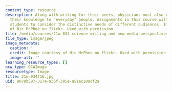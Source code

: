 ```yaml
---
content_type: resource
description: Along with writing for their peers, physicians must also communicate
  their knowledge to "everyday" people. Assignments in this course will challenge
  students to consider the distinctive needs of different audiences. Image courtesy
  of Nic McPhee on flickr. Used with permission.
file: /media/courses/21w-034-science-writing-and-new-media-perspectives-on-medicine-and-public-health-fall-2016/9079b587317a936f385ea51ac20adf2a_21w-034f16.jpg
file_type: image/jpeg
image_metadata:
  caption: ''
  credit: Image courtesy of Nic McPhee on flickr. Used with permission.
  image-alt: ''
learning_resource_types: []
ocw_type: OCWImage
resourcetype: Image
title: 21w-034f16.jpg
uid: 9079b587-317a-936f-385e-a51ac20adf2a
---
```

